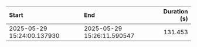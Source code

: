 | Start                      | End                        |   Duration (s) |
|:---------------------------|:---------------------------|---------------:|
| 2025-05-29 15:24:00.137930 | 2025-05-29 15:26:11.590547 |        131.453 |